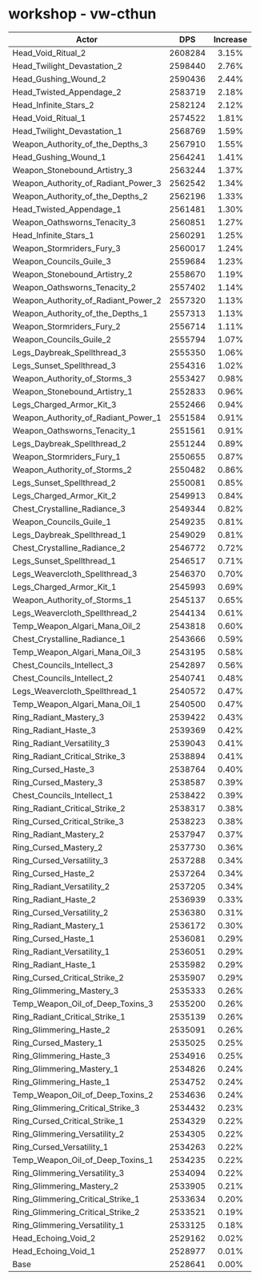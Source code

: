 # workshop - vw-cthun
| Actor | DPS | Increase |
|---|:---:|:---:|
|Head_Void_Ritual_2|2608284|3.15%|
|Head_Twilight_Devastation_2|2598440|2.76%|
|Head_Gushing_Wound_2|2590436|2.44%|
|Head_Twisted_Appendage_2|2583719|2.18%|
|Head_Infinite_Stars_2|2582124|2.12%|
|Head_Void_Ritual_1|2574522|1.81%|
|Head_Twilight_Devastation_1|2568769|1.59%|
|Weapon_Authority_of_the_Depths_3|2567910|1.55%|
|Head_Gushing_Wound_1|2564241|1.41%|
|Weapon_Stonebound_Artistry_3|2563244|1.37%|
|Weapon_Authority_of_Radiant_Power_3|2562542|1.34%|
|Weapon_Authority_of_the_Depths_2|2562196|1.33%|
|Head_Twisted_Appendage_1|2561481|1.30%|
|Weapon_Oathsworns_Tenacity_3|2560851|1.27%|
|Head_Infinite_Stars_1|2560291|1.25%|
|Weapon_Stormriders_Fury_3|2560017|1.24%|
|Weapon_Councils_Guile_3|2559684|1.23%|
|Weapon_Stonebound_Artistry_2|2558670|1.19%|
|Weapon_Oathsworns_Tenacity_2|2557402|1.14%|
|Weapon_Authority_of_Radiant_Power_2|2557320|1.13%|
|Weapon_Authority_of_the_Depths_1|2557313|1.13%|
|Weapon_Stormriders_Fury_2|2556714|1.11%|
|Weapon_Councils_Guile_2|2555794|1.07%|
|Legs_Daybreak_Spellthread_3|2555350|1.06%|
|Legs_Sunset_Spellthread_3|2554316|1.02%|
|Weapon_Authority_of_Storms_3|2553427|0.98%|
|Weapon_Stonebound_Artistry_1|2552833|0.96%|
|Legs_Charged_Armor_Kit_3|2552466|0.94%|
|Weapon_Authority_of_Radiant_Power_1|2551584|0.91%|
|Weapon_Oathsworns_Tenacity_1|2551561|0.91%|
|Legs_Daybreak_Spellthread_2|2551244|0.89%|
|Weapon_Stormriders_Fury_1|2550655|0.87%|
|Weapon_Authority_of_Storms_2|2550482|0.86%|
|Legs_Sunset_Spellthread_2|2550081|0.85%|
|Legs_Charged_Armor_Kit_2|2549913|0.84%|
|Chest_Crystalline_Radiance_3|2549344|0.82%|
|Weapon_Councils_Guile_1|2549235|0.81%|
|Legs_Daybreak_Spellthread_1|2549029|0.81%|
|Chest_Crystalline_Radiance_2|2546772|0.72%|
|Legs_Sunset_Spellthread_1|2546517|0.71%|
|Legs_Weavercloth_Spellthread_3|2546370|0.70%|
|Legs_Charged_Armor_Kit_1|2545993|0.69%|
|Weapon_Authority_of_Storms_1|2545137|0.65%|
|Legs_Weavercloth_Spellthread_2|2544134|0.61%|
|Temp_Weapon_Algari_Mana_Oil_2|2543818|0.60%|
|Chest_Crystalline_Radiance_1|2543666|0.59%|
|Temp_Weapon_Algari_Mana_Oil_3|2543195|0.58%|
|Chest_Councils_Intellect_3|2542897|0.56%|
|Chest_Councils_Intellect_2|2540741|0.48%|
|Legs_Weavercloth_Spellthread_1|2540572|0.47%|
|Temp_Weapon_Algari_Mana_Oil_1|2540500|0.47%|
|Ring_Radiant_Mastery_3|2539422|0.43%|
|Ring_Radiant_Haste_3|2539369|0.42%|
|Ring_Radiant_Versatility_3|2539043|0.41%|
|Ring_Radiant_Critical_Strike_3|2538894|0.41%|
|Ring_Cursed_Haste_3|2538764|0.40%|
|Ring_Cursed_Mastery_3|2538587|0.39%|
|Chest_Councils_Intellect_1|2538422|0.39%|
|Ring_Radiant_Critical_Strike_2|2538317|0.38%|
|Ring_Cursed_Critical_Strike_3|2538223|0.38%|
|Ring_Radiant_Mastery_2|2537947|0.37%|
|Ring_Cursed_Mastery_2|2537730|0.36%|
|Ring_Cursed_Versatility_3|2537288|0.34%|
|Ring_Cursed_Haste_2|2537264|0.34%|
|Ring_Radiant_Versatility_2|2537205|0.34%|
|Ring_Radiant_Haste_2|2536939|0.33%|
|Ring_Cursed_Versatility_2|2536380|0.31%|
|Ring_Radiant_Mastery_1|2536172|0.30%|
|Ring_Cursed_Haste_1|2536081|0.29%|
|Ring_Radiant_Versatility_1|2536051|0.29%|
|Ring_Radiant_Haste_1|2535982|0.29%|
|Ring_Cursed_Critical_Strike_2|2535907|0.29%|
|Ring_Glimmering_Mastery_3|2535333|0.26%|
|Temp_Weapon_Oil_of_Deep_Toxins_3|2535200|0.26%|
|Ring_Radiant_Critical_Strike_1|2535139|0.26%|
|Ring_Glimmering_Haste_2|2535091|0.26%|
|Ring_Cursed_Mastery_1|2535025|0.25%|
|Ring_Glimmering_Haste_3|2534916|0.25%|
|Ring_Glimmering_Mastery_1|2534826|0.24%|
|Ring_Glimmering_Haste_1|2534752|0.24%|
|Temp_Weapon_Oil_of_Deep_Toxins_2|2534636|0.24%|
|Ring_Glimmering_Critical_Strike_3|2534432|0.23%|
|Ring_Cursed_Critical_Strike_1|2534329|0.22%|
|Ring_Glimmering_Versatility_2|2534305|0.22%|
|Ring_Cursed_Versatility_1|2534263|0.22%|
|Temp_Weapon_Oil_of_Deep_Toxins_1|2534235|0.22%|
|Ring_Glimmering_Versatility_3|2534094|0.22%|
|Ring_Glimmering_Mastery_2|2533905|0.21%|
|Ring_Glimmering_Critical_Strike_1|2533634|0.20%|
|Ring_Glimmering_Critical_Strike_2|2533521|0.19%|
|Ring_Glimmering_Versatility_1|2533125|0.18%|
|Head_Echoing_Void_2|2529162|0.02%|
|Head_Echoing_Void_1|2528977|0.01%|
|Base|2528641|0.00%|
